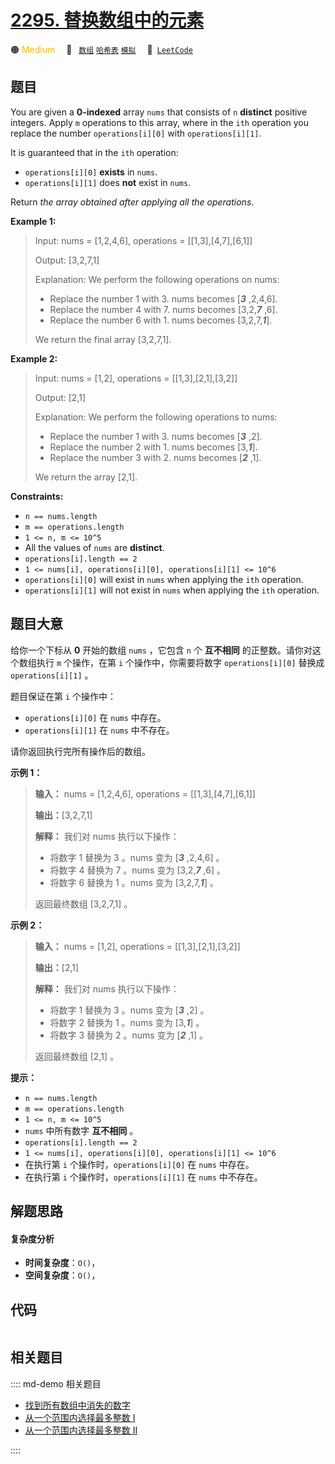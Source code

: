 # [2295. 替换数组中的元素](https://leetcode.com/problems/replace-elements-in-an-array)

🟠 <font color=#ffb800>Medium</font>&emsp; 🔖&ensp; [`数组`](/leetcode/outline/tag/array.md) [`哈希表`](/leetcode/outline/tag/hash-table.md) [`模拟`](/leetcode/outline/tag/simulation.md)&emsp; 🔗&ensp;[`LeetCode`](https://leetcode.com/problems/replace-elements-in-an-array)


## 题目

You are given a **0-indexed** array `nums` that consists of `n` **distinct**
positive integers. Apply `m` operations to this array, where in the `ith`
operation you replace the number `operations[i][0]` with `operations[i][1]`.

It is guaranteed that in the `ith` operation:

  * `operations[i][0]` **exists** in `nums`.
  * `operations[i][1]` does **not** exist in `nums`.

Return _the array obtained after applying all the operations_.



**Example 1:**

> Input: nums = [1,2,4,6], operations = [[1,3],[4,7],[6,1]]
> 
> Output: [3,2,7,1]
> 
> Explanation: We perform the following operations on nums:
> - Replace the number 1 with 3. nums becomes [_**3**_ ,2,4,6].
> - Replace the number 4 with 7. nums becomes [3,2,_**7**_ ,6].
> - Replace the number 6 with 1. nums becomes [3,2,7,_**1**_].
> 
> We return the final array [3,2,7,1].

**Example 2:**

> Input: nums = [1,2], operations = [[1,3],[2,1],[3,2]]
> 
> Output: [2,1]
> 
> Explanation: We perform the following operations to nums:
> - Replace the number 1 with 3. nums becomes [_**3**_ ,2].
> - Replace the number 2 with 1. nums becomes [3,_**1**_].
> - Replace the number 3 with 2. nums becomes [_**2**_ ,1].
> 
> We return the array [2,1].

**Constraints:**

  * `n == nums.length`
  * `m == operations.length`
  * `1 <= n, m <= 10^5`
  * All the values of `nums` are **distinct**.
  * `operations[i].length == 2`
  * `1 <= nums[i], operations[i][0], operations[i][1] <= 10^6`
  * `operations[i][0]` will exist in `nums` when applying the `ith` operation.
  * `operations[i][1]` will not exist in `nums` when applying the `ith` operation.


## 题目大意

给你一个下标从 **0**  开始的数组 `nums` ，它包含 `n` 个 **互不相同**  的正整数。请你对这个数组执行 `m` 个操作，在第 `i`
个操作中，你需要将数字 `operations[i][0]` 替换成 `operations[i][1]` 。

题目保证在第 `i` 个操作中：

  * `operations[i][0]` 在 `nums` 中存在。
  * `operations[i][1]` 在 `nums` 中不存在。

请你返回执行完所有操作后的数组。



**示例 1：**

> 
> 
> 
> 
> 
> **输入：** nums = [1,2,4,6], operations = [[1,3],[4,7],[6,1]]
> 
> **输出：**[3,2,7,1]
> 
> **解释：** 我们对 nums 执行以下操作：
> - 将数字 1 替换为 3 。nums 变为 [_**3**_ ,2,4,6] 。
> - 将数字 4 替换为 7 。nums 变为 [3,2,_**7**_ ,6] 。
> - 将数字 6 替换为 1 。nums 变为 [3,2,7,_**1**_] 。
> 
> 返回最终数组 [3,2,7,1] 。
> 
> 

**示例 2：**

> 
> 
> 
> 
> 
> **输入：** nums = [1,2], operations = [[1,3],[2,1],[3,2]]
> 
> **输出：**[2,1]
> 
> **解释：** 我们对 nums 执行以下操作：
> - 将数字 1 替换为 3 。nums 变为 [_**3**_ ,2] 。
> - 将数字 2 替换为 1 。nums 变为 [3,_**1**_] 。
> - 将数字 3 替换为 2 。nums 变为 [_**2**_ ,1] 。
> 
> 返回最终数组 [2,1] 。
> 
> 



**提示：**

  * `n == nums.length`
  * `m == operations.length`
  * `1 <= n, m <= 10^5`
  * `nums` 中所有数字 **互不相同**  。
  * `operations[i].length == 2`
  * `1 <= nums[i], operations[i][0], operations[i][1] <= 10^6`
  * 在执行第 `i` 个操作时，`operations[i][0]` 在 `nums` 中存在。
  * 在执行第 `i` 个操作时，`operations[i][1]` 在 `nums` 中不存在。


## 解题思路

#### 复杂度分析

- **时间复杂度**：`O()`，
- **空间复杂度**：`O()`，

## 代码

```javascript

```

## 相关题目

:::: md-demo 相关题目
- [找到所有数组中消失的数字](https://leetcode.com/problems/find-all-numbers-disappeared-in-an-array)
- [从一个范围内选择最多整数 I](https://leetcode.com/problems/maximum-number-of-integers-to-choose-from-a-range-i)
- [从一个范围内选择最多整数 II](https://leetcode.com/problems/maximum-number-of-integers-to-choose-from-a-range-ii)

::::
